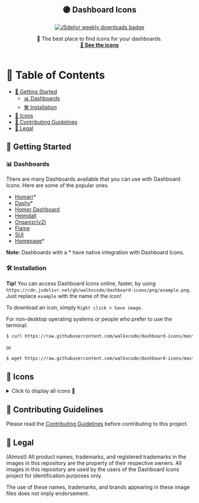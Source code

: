 <p align="center">
  <h2 align="center"> 🟣 Dashboard Icons </h3>
  <p align="center">
    <a href="https://www.jsdelivr.com/package/gh/walkxcode/dashboard-icons">
      <img src="https://img.shields.io/jsdelivr/gh/hy/walkxcode/dashboard-icons?color=%23A020F0" alt="JSdelivr weekly downloads badge">
    </a>
  </p>
  <p align="center">
    🚀 The best place to find icons for your dashboards.
    <br />
    <a href="#-icons"><strong>👀 See the icons</strong></a>
    <br />
    <br />
  </p>
</p>

# 📖 Table of Contents

- [🚀 Getting Started](#-getting-started)
  - [📊 Dashboards](#-dashboards)
  - [🛠️ Installation](#️-installation)
- [🎨 Icons](#-icons)
- [🎉 Contributing Guidelines](#-contributing-guidelines)
- [📜 Legal](#-legal)

## 🚀 Getting Started

### 📊 Dashboards

There are many Dashboards available that you can use with Dashboard Icons. Here are some of the popular ones.

- [Homarr](https://github.com/ajnart/homarr)\*
- [Dashy](https://github.com/Lissy93/dashy)\*
- [Homer Dashboard](https://github.com/bastienwirtz/homer)
- [Heimdall](https://github.com/linuxserver/Heimdall)
- [Organizr(v2)](https://github.com/causefx/Organizr)
- [Flame](https://github.com/pawelmalak/flame)
- [SUI](https://github.com/jeroenpardon/sui)
- [Homepage](https://github.com/benphelps/homepage)\*

**Note:** Dashboards with a \* have native integration with Dashboard Icons.

### 🛠️ Installation

**Tip!** You can access Dashboard Icons online, faster, by using `https://cdn.jsdelivr.net/gh/walkxcode/dashboard-icons/png/example.png`. Just replace `example` with the name of the icon!

To download an icon, simply `Right click > Save image`.

For non-desktop operating systems or people who prefer to use the terminal:

```sh
$ curl https://raw.githubusercontent.com/walkxcode/dashboard-icons/master/png/example.png > example.png
```

or

```sh
$ wget https://raw.githubusercontent.com/walkxcode/dashboard-icons/master/png/example.png -O example.png
```

## 🎨 Icons
<details>
  <summary>Click to display all icons 👀</summary>
<!-- ICONS -->
<img src="png/3cx.png" alt="3cx" height="50"> <img src="png/act.png" alt="act" height="50"> <img src="png/actual.png" alt="actual" height="50"> <img src="png/adblock.png" alt="adblock" height="50"> <img src="png/adguard-home.png" alt="adguard-home" height="50"> <img src="png/adminer.png" alt="adminer" height="50"> <img src="png/adsbexchange.png" alt="adsbexchange" height="50"> <img src="png/airsonic.png" alt="airsonic" height="50"> <img src="png/airtel.png" alt="airtel" height="50"> <img src="png/alarmpi.png" alt="alarmpi" height="50"> <img src="png/albertheijn.png" alt="albertheijn" height="50"> <img src="png/alertmanager.png" alt="alertmanager" height="50"> <img src="png/algovpn.png" alt="algovpn" height="50"> <img src="png/alltube.png" alt="alltube" height="50"> <img src="png/alma.png" alt="alma" height="50"> <img src="png/alpine.png" alt="alpine" height="50"> <img src="png/amazon-light.png" alt="amazon-light" height="50"> <img src="png/amazon.png" alt="amazon" height="50"> <img src="png/amcrest-cloud.png" alt="amcrest-cloud" height="50"> <img src="png/amcrest.png" alt="amcrest" height="50"> <img src="png/amd-light.png" alt="amd-light" height="50"> <img src="png/amd.png" alt="amd" height="50"> <img src="png/amp.png" alt="amp" height="50"> <img src="png/ampache.png" alt="ampache" height="50"> <img src="png/amvd.png" alt="amvd" height="50"> <img src="png/android-auto.png" alt="android-auto" height="50"> <img src="png/android-light.png" alt="android-light" height="50"> <img src="png/android-robot.png" alt="android-robot" height="50"> <img src="png/android.png" alt="android" height="50"> <img src="png/anonaddy.png" alt="anonaddy" height="50"> <img src="png/ansible.png" alt="ansible" height="50"> <img src="png/apache-cassandra.png" alt="apache-cassandra" height="50"> <img src="png/apache-druid.png" alt="apache-druid" height="50"> <img src="png/apache-openoffice.png" alt="apache-openoffice" height="50"> <img src="png/apache-solr.png" alt="apache-solr" height="50"> <img src="png/apache-subversion.png" alt="apache-subversion" height="50"> <img src="png/apache-tomcat.png" alt="apache-tomcat" height="50"> <img src="png/apache.png" alt="apache" height="50"> <img src="png/apc.png" alt="apc" height="50"> <img src="png/appdaemon.png" alt="appdaemon" height="50"> <img src="png/apple-alt.png" alt="apple-alt" height="50"> <img src="png/apple.png" alt="apple" height="50"> <img src="png/apprise.png" alt="apprise" height="50"> <img src="png/arch.png" alt="arch" height="50"> <img src="png/archisteamfarm.png" alt="archisteamfarm" height="50"> <img src="png/archivebox.png" alt="archivebox" height="50"> <img src="png/archiveteamwarrior.png" alt="archiveteamwarrior" height="50"> <img src="png/arduino.png" alt="arduino" height="50"> <img src="png/arggocd.png" alt="arggocd" height="50"> <img src="png/ariang.png" alt="ariang" height="50"> <img src="png/arm.png" alt="arm" height="50"> <img src="png/arris-light.png" alt="arris-light" height="50"> <img src="png/arris.png" alt="arris" height="50"> <img src="png/artifactory.png" alt="artifactory" height="50"> <img src="png/asana.png" alt="asana" height="50"> <img src="png/asrockrackipmi.png" alt="asrockrackipmi" height="50"> <img src="png/assetgrid.png" alt="assetgrid" height="50"> <img src="png/asterisk.png" alt="asterisk" height="50"> <img src="png/asus-light.png" alt="asus-light" height="50"> <img src="png/asus-rog.png" alt="asus-rog" height="50"> <img src="png/asus-router.png" alt="asus-router" height="50"> <img src="png/asus.png" alt="asus" height="50"> <img src="png/at-t.png" alt="at-t" height="50"> <img src="png/atlassian-bamboo.png" alt="atlassian-bamboo" height="50"> <img src="png/atlassian-confluence.png" alt="atlassian-confluence" height="50"> <img src="png/atlassian-jira.png" alt="atlassian-jira" height="50"> <img src="png/atlassian-opsgenie.png" alt="atlassian-opsgenie" height="50"> <img src="png/atlassian-trello.png" alt="atlassian-trello" height="50"> <img src="png/atlassian.png" alt="atlassian" height="50"> <img src="png/audacity.png" alt="audacity" height="50"> <img src="png/audiobookshelf.png" alt="audiobookshelf" height="50"> <img src="png/auracast.png" alt="auracast" height="50"> <img src="png/authelia.png" alt="authelia" height="50"> <img src="png/authentik-light.png" alt="authentik-light" height="50"> <img src="png/authentik.png" alt="authentik" height="50"> <img src="png/autobrr.png" alt="autobrr" height="50"> <img src="png/avmfritzbox.png" alt="avmfritzbox" height="50"> <img src="png/aws-ecs.png" alt="aws-ecs" height="50"> <img src="png/aws.png" alt="aws" height="50"> <img src="png/awx.png" alt="awx" height="50"> <img src="png/axis.png" alt="axis" height="50"> <img src="png/azuracast.png" alt="azuracast" height="50"> <img src="png/azure-container-instances.png" alt="azure-container-instances" height="50"> <img src="png/azure-container-service.png" alt="azure-container-service" height="50"> <img src="png/azure-dns.png" alt="azure-dns" height="50"> <img src="png/azure.png" alt="azure" height="50"> <img src="png/babybuddy.png" alt="babybuddy" height="50"> <img src="png/backblaze.png" alt="backblaze" height="50"> <img src="png/bacula.png" alt="bacula" height="50"> <img src="png/badge.png" alt="badge" height="50"> <img src="png/baikal.png" alt="baikal" height="50"> <img src="png/barcodebuddy.png" alt="barcodebuddy" height="50"> <img src="png/baserow.png" alt="baserow" height="50"> <img src="png/basilisk.png" alt="basilisk" height="50"> <img src="png/bastillion.png" alt="bastillion" height="50"> <img src="png/bazarr-light.png" alt="bazarr-light" height="50"> <img src="png/bazarr.png" alt="bazarr" height="50"> <img src="png/beets.png" alt="beets" height="50"> <img src="png/benotes.png" alt="benotes" height="50"> <img src="png/betanin.png" alt="betanin" height="50"> <img src="png/bible-gateway.png" alt="bible-gateway" height="50"> <img src="png/bibliogram.png" alt="bibliogram" height="50"> <img src="png/biedronka.png" alt="biedronka" height="50"> <img src="png/bing.png" alt="bing" height="50"> <img src="png/birdnet.png" alt="birdnet" height="50"> <img src="png/bitcoin.png" alt="bitcoin" height="50"> <img src="png/bithumen.png" alt="bithumen" height="50"> <img src="png/bitwarden.png" alt="bitwarden" height="50"> <img src="png/blocky.png" alt="blocky" height="50"> <img src="png/blogger.png" alt="blogger" height="50"> <img src="png/blue-iris.png" alt="blue-iris" height="50"> <img src="png/bluetooth.png" alt="bluetooth" height="50"> <img src="png/bluewallet.png" alt="bluewallet" height="50"> <img src="png/bobcat-miner.png" alt="bobcat-miner" height="50"> <img src="png/booksonic.png" alt="booksonic" height="50"> <img src="png/bookstack.png" alt="bookstack" height="50"> <img src="png/bootstrap.png" alt="bootstrap" height="50"> <img src="png/boundary.png" alt="boundary" height="50"> <img src="png/box.png" alt="box" height="50"> <img src="png/brave-dev.png" alt="brave-dev" height="50"> <img src="png/brave.png" alt="brave" height="50"> <img src="png/brewpi.png" alt="brewpi" height="50"> <img src="png/brillcam.png" alt="brillcam" height="50"> <img src="png/brocade.png" alt="brocade" height="50"> <img src="png/brother.png" alt="brother" height="50"> <img src="png/browserless-light.png" alt="browserless-light" height="50"> <img src="png/browserless.png" alt="browserless" height="50"> <img src="png/browsh.png" alt="browsh" height="50"> <img src="png/btcpay-server.png" alt="btcpay-server" height="50"> <img src="png/buddy.png" alt="buddy" height="50"> <img src="png/budget-zero.png" alt="budget-zero" height="50"> <img src="png/budibase-light.png" alt="budibase-light" height="50"> <img src="png/budibase.png" alt="budibase" height="50"> <img src="png/buffalo.png" alt="buffalo" height="50"> <img src="png/buxfer.png" alt="buxfer" height="50"> <img src="png/c.png" alt="c" height="50"> <img src="png/cabot.png" alt="cabot" height="50"> <img src="png/cacti.png" alt="cacti" height="50"> <img src="png/caddy.png" alt="caddy" height="50"> <img src="png/cadvisor.png" alt="cadvisor" height="50"> <img src="png/calckey.png" alt="calckey" height="50"> <img src="png/calibre-web.png" alt="calibre-web" height="50"> <img src="png/calibre.png" alt="calibre" height="50"> <img src="png/canonical.png" alt="canonical" height="50"> <img src="png/cardigann-light.png" alt="cardigann-light" height="50"> <img src="png/cardigann.png" alt="cardigann" height="50"> <img src="png/carrefour.png" alt="carrefour" height="50"> <img src="png/castopod.png" alt="castopod" height="50"> <img src="png/cc-light.png" alt="cc-light" height="50"> <img src="png/cc.png" alt="cc" height="50"> <img src="png/centos.png" alt="centos" height="50"> <img src="png/ceph.png" alt="ceph" height="50"> <img src="png/cert-manager.png" alt="cert-manager" height="50"> <img src="png/changedetection-io.png" alt="changedetection-io" height="50"> <img src="png/chatgpt.png" alt="chatgpt" height="50"> <img src="png/checkmk.png" alt="checkmk" height="50"> <img src="png/cherry.png" alt="cherry" height="50"> <img src="png/chevereto.png" alt="chevereto" height="50"> <img src="png/chiefonboarding.png" alt="chiefonboarding" height="50"> <img src="png/chowdown.png" alt="chowdown" height="50"> <img src="png/chrome-beta.png" alt="chrome-beta" height="50"> <img src="png/chrome-canary.png" alt="chrome-canary" height="50"> <img src="png/chrome-dev.png" alt="chrome-dev" height="50"> <img src="png/chrome-devtools.png" alt="chrome-devtools" height="50"> <img src="png/chrome-remote-desktop.png" alt="chrome-remote-desktop" height="50"> <img src="png/chrome.png" alt="chrome" height="50"> <img src="png/chromecast-light.png" alt="chromecast-light" height="50"> <img src="png/chromecast.png" alt="chromecast" height="50"> <img src="png/chromium.png" alt="chromium" height="50"> <img src="png/chronograf.png" alt="chronograf" height="50"> <img src="png/cinny-light.png" alt="cinny-light" height="50"> <img src="png/cinny.png" alt="cinny" height="50"> <img src="png/cisco.png" alt="cisco" height="50"> <img src="png/clash.png" alt="clash" height="50"> <img src="png/clashX.png" alt="clashX" height="50"> <img src="png/closed-captioning-light.png" alt="closed-captioning-light" height="50"> <img src="png/closed-captioning.png" alt="closed-captioning" height="50"> <img src="png/cloud66.png" alt="cloud66" height="50"> <img src="png/cloud9.png" alt="cloud9" height="50"> <img src="png/cloudbeaver.png" alt="cloudbeaver" height="50"> <img src="png/cloudcmd.png" alt="cloudcmd" height="50"> <img src="png/cloudflare-pages.png" alt="cloudflare-pages" height="50"> <img src="png/cloudflare-zero-trust.png" alt="cloudflare-zero-trust" height="50"> <img src="png/cloudflare.png" alt="cloudflare" height="50"> <img src="png/cockpit-cms-light.png" alt="cockpit-cms-light" height="50"> <img src="png/cockpit-cms.png" alt="cockpit-cms" height="50"> <img src="png/cockpit.png" alt="cockpit" height="50"> <img src="png/code-server.png" alt="code-server" height="50"> <img src="png/code.png" alt="code" height="50"> <img src="png/codeberg.png" alt="codeberg" height="50"> <img src="png/coder-light.png" alt="coder-light" height="50"> <img src="png/coder.png" alt="coder" height="50"> <img src="png/codestats-light.png" alt="codestats-light" height="50"> <img src="png/codestats.png" alt="codestats" height="50"> <img src="png/codimd-light.png" alt="codimd-light" height="50"> <img src="png/codimd.png" alt="codimd" height="50"> <img src="png/commafeed.png" alt="commafeed" height="50"> <img src="png/concourse.png" alt="concourse" height="50"> <img src="png/contabo.png" alt="contabo" height="50"> <img src="png/coredns.png" alt="coredns" height="50"> <img src="png/coreos.png" alt="coreos" height="50"> <img src="png/costco.png" alt="costco" height="50"> <img src="png/couchpotato.png" alt="couchpotato" height="50"> <img src="png/cozy-cloud.png" alt="cozy-cloud" height="50"> <img src="png/cozy.png" alt="cozy" height="50"> <img src="png/cpanel.png" alt="cpanel" height="50"> <img src="png/cpp.png" alt="cpp" height="50"> <img src="png/crater-invoice.png" alt="crater-invoice" height="50"> <img src="png/crazydomains.png" alt="crazydomains" height="50"> <img src="png/cross-seed-square.png" alt="cross-seed-square" height="50"> <img src="png/cross-seed.png" alt="cross-seed" height="50"> <img src="png/crowdsec.png" alt="crowdsec" height="50"> <img src="png/cryptomator.png" alt="cryptomator" height="50"> <img src="png/cryptpad.png" alt="cryptpad" height="50"> <img src="png/csharp.png" alt="csharp" height="50"> <img src="png/css.png" alt="css" height="50"> <img src="png/cups-light.png" alt="cups-light" height="50"> <img src="png/cups.png" alt="cups" height="50"> <img src="png/cura.png" alt="cura" height="50"> <img src="png/cyberchef.png" alt="cyberchef" height="50"> <img src="png/d-link-wifi.png" alt="d-link-wifi" height="50"> <img src="png/d-link.png" alt="d-link" height="50"> <img src="png/dahua.png" alt="dahua" height="50"> <img src="png/dart.png" alt="dart" height="50"> <img src="png/dashboard-icons.png" alt="dashboard-icons" height="50"> <img src="png/dashdot.png" alt="dashdot" height="50"> <img src="png/dashy.png" alt="dashy" height="50"> <img src="png/datadog.png" alt="datadog" height="50"> <img src="png/dc-os.png" alt="dc-os" height="50"> <img src="png/dd-wrt-light.png" alt="dd-wrt-light" height="50"> <img src="png/dd-wrt.png" alt="dd-wrt" height="50"> <img src="png/ddns-updater.png" alt="ddns-updater" height="50"> <img src="png/debian.png" alt="debian" height="50"> <img src="png/deemix.png" alt="deemix" height="50"> <img src="png/dell.png" alt="dell" height="50"> <img src="png/deluge.png" alt="deluge" height="50"> <img src="png/deno-light.png" alt="deno-light" height="50"> <img src="png/deno.png" alt="deno" height="50"> <img src="png/devtooly-light.png" alt="devtooly-light" height="50"> <img src="png/devtooly.png" alt="devtooly" height="50"> <img src="png/diagrams-net.png" alt="diagrams-net" height="50"> <img src="png/dietpi.png" alt="dietpi" height="50"> <img src="png/digital-ocean.png" alt="digital-ocean" height="50"> <img src="png/dillinger.png" alt="dillinger" height="50"> <img src="png/directus.png" alt="directus" height="50"> <img src="png/discord.png" alt="discord" height="50"> <img src="png/discourse.png" alt="discourse" height="50"> <img src="png/diskover.png" alt="diskover" height="50"> <img src="png/dlna.png" alt="dlna" height="50"> <img src="png/docker-amd.png" alt="docker-amd" height="50"> <img src="png/docker-compose.png" alt="docker-compose" height="50"> <img src="png/docker-gc.png" alt="docker-gc" height="50"> <img src="png/docker-mailserver.png" alt="docker-mailserver" height="50"> <img src="png/docker-moby.png" alt="docker-moby" height="50"> <img src="png/docker.png" alt="docker" height="50"> <img src="png/dockstarter.png" alt="dockstarter" height="50"> <img src="png/docspell.png" alt="docspell" height="50"> <img src="png/dogpile.png" alt="dogpile" height="50"> <img src="png/dokuwiki.png" alt="dokuwiki" height="50"> <img src="png/dolibarr.png" alt="dolibarr" height="50"> <img src="png/dolphin.png" alt="dolphin" height="50"> <img src="png/domainmod.png" alt="domainmod" height="50"> <img src="png/domoticz.png" alt="domoticz" height="50"> <img src="png/dopplertask.png" alt="dopplertask" height="50"> <img src="png/double-take.png" alt="double-take" height="50"> <img src="png/dovecot.png" alt="dovecot" height="50"> <img src="png/dozzle.png" alt="dozzle" height="50"> <img src="png/draw-io.png" alt="draw-io" height="50"> <img src="png/draw.png" alt="draw" height="50"> <img src="png/draytek.png" alt="draytek" height="50"> <img src="png/drone.png" alt="drone" height="50"> <img src="png/droppy.png" alt="droppy" height="50"> <img src="png/duckdns.png" alt="duckdns" height="50"> <img src="png/duckduckgo.png" alt="duckduckgo" height="50"> <img src="png/duo.png" alt="duo" height="50"> <img src="png/duplicacy.png" alt="duplicacy" height="50"> <img src="png/duplicati.png" alt="duplicati" height="50"> <img src="png/ebay.png" alt="ebay" height="50"> <img src="png/edge-dev.png" alt="edge-dev" height="50"> <img src="png/edge.png" alt="edge" height="50"> <img src="png/edgeos-light.png" alt="edgeos-light" height="50"> <img src="png/edgeos.png" alt="edgeos" height="50"> <img src="png/elastic-beats.png" alt="elastic-beats" height="50"> <img src="png/elastic-kibana.png" alt="elastic-kibana" height="50"> <img src="png/elastic-logstash.png" alt="elastic-logstash" height="50"> <img src="png/elastic.png" alt="elastic" height="50"> <img src="png/elasticsearch.png" alt="elasticsearch" height="50"> <img src="png/electron.png" alt="electron" height="50"> <img src="png/element.png" alt="element" height="50"> <img src="png/emacs.png" alt="emacs" height="50"> <img src="png/emby.png" alt="emby" height="50"> <img src="png/embystat.png" alt="embystat" height="50"> <img src="png/emq-light.png" alt="emq-light" height="50"> <img src="png/emq.png" alt="emq" height="50"> <img src="png/emulatorjs.png" alt="emulatorjs" height="50"> <img src="png/epson-iprint.png" alt="epson-iprint" height="50"> <img src="png/ersatztv.png" alt="ersatztv" height="50"> <img src="png/erste-george.png" alt="erste-george" height="50"> <img src="png/erste.png" alt="erste" height="50"> <img src="png/esphome.png" alt="esphome" height="50"> <img src="png/espressif.png" alt="espressif" height="50"> <img src="png/etcd.png" alt="etcd" height="50"> <img src="png/etesync.png" alt="etesync" height="50"> <img src="png/ethereum.png" alt="ethereum" height="50"> <img src="png/etherpad.png" alt="etherpad" height="50"> <img src="png/evebox.png" alt="evebox" height="50"> <img src="png/eweka.png" alt="eweka" height="50"> <img src="png/facebook-messenger.png" alt="facebook-messenger" height="50"> <img src="png/facebook.png" alt="facebook" height="50"> <img src="png/falcon-christmas.png" alt="falcon-christmas" height="50"> <img src="png/falcon-player.png" alt="falcon-player" height="50"> <img src="png/fastmail.png" alt="fastmail" height="50"> <img src="png/fedora-alt.png" alt="fedora-alt" height="50"> <img src="png/fedora.png" alt="fedora" height="50"> <img src="png/feedly.png" alt="feedly" height="50"> <img src="png/ferdi.png" alt="ferdi" height="50"> <img src="png/ferdium.png" alt="ferdium" height="50"> <img src="png/fermentrack.png" alt="fermentrack" height="50"> <img src="png/ferretdb-white.png" alt="ferretdb-white" height="50"> <img src="png/ferretdb.png" alt="ferretdb" height="50"> <img src="png/filebot.png" alt="filebot" height="50"> <img src="png/filebrowser.png" alt="filebrowser" height="50"> <img src="png/fileflows.png" alt="fileflows" height="50"> <img src="png/filepizza.png" alt="filepizza" height="50"> <img src="png/filerun.png" alt="filerun" height="50"> <img src="png/files.png" alt="files" height="50"> <img src="png/filezilla.png" alt="filezilla" height="50"> <img src="png/fios-light.png" alt="fios-light" height="50"> <img src="png/fios.png" alt="fios" height="50"> <img src="png/firefly.png" alt="firefly" height="50"> <img src="png/firefox-beta.png" alt="firefox-beta" height="50"> <img src="png/firefox-developer-edition.png" alt="firefox-developer-edition" height="50"> <img src="png/firefox-lite.png" alt="firefox-lite" height="50"> <img src="png/firefox-nightly.png" alt="firefox-nightly" height="50"> <img src="png/firefox-reality.png" alt="firefox-reality" height="50"> <img src="png/firefox-send.png" alt="firefox-send" height="50"> <img src="png/firefox.png" alt="firefox" height="50"> <img src="png/fireshare.png" alt="fireshare" height="50"> <img src="png/firewalla.png" alt="firewalla" height="50"> <img src="png/flame.png" alt="flame" height="50"> <img src="png/flathub.png" alt="flathub" height="50"> <img src="png/flatpak.png" alt="flatpak" height="50"> <img src="png/flexget.png" alt="flexget" height="50"> <img src="png/flightaware.png" alt="flightaware" height="50"> <img src="png/flightradar24.png" alt="flightradar24" height="50"> <img src="png/flogo.png" alt="flogo" height="50"> <img src="png/flood.png" alt="flood" height="50"> <img src="png/fluffychat.png" alt="fluffychat" height="50"> <img src="png/fluidd.png" alt="fluidd" height="50"> <img src="png/flux-cd.png" alt="flux-cd" height="50"> <img src="png/focalboard.png" alt="focalboard" height="50"> <img src="png/foldingathome.png" alt="foldingathome" height="50"> <img src="png/fontawesome.png" alt="fontawesome" height="50"> <img src="png/forgejo.png" alt="forgejo" height="50"> <img src="png/foscam.png" alt="foscam" height="50"> <img src="png/fossil.png" alt="fossil" height="50"> <img src="png/foundry-vtt.png" alt="foundry-vtt" height="50"> <img src="png/franz.png" alt="franz" height="50"> <img src="png/freedombox.png" alt="freedombox" height="50"> <img src="png/freeipa.png" alt="freeipa" height="50"> <img src="png/freenas-light.png" alt="freenas-light" height="50"> <img src="png/freenas.png" alt="freenas" height="50"> <img src="png/freenom.png" alt="freenom" height="50"> <img src="png/freepbx.png" alt="freepbx" height="50"> <img src="png/freescout.png" alt="freescout" height="50"> <img src="png/freshping.png" alt="freshping" height="50"> <img src="png/freshrss.png" alt="freshrss" height="50"> <img src="png/frigate-light.png" alt="frigate-light" height="50"> <img src="png/frigate.png" alt="frigate" height="50"> <img src="png/fronius.png" alt="fronius" height="50"> <img src="png/funkwhale.png" alt="funkwhale" height="50"> <img src="png/fusionpbx.png" alt="fusionpbx" height="50"> <img src="png/gameyfin-light.png" alt="gameyfin-light" height="50"> <img src="png/gameyfin.png" alt="gameyfin" height="50"> <img src="png/gaps.png" alt="gaps" height="50"> <img src="png/gatsby.png" alt="gatsby" height="50"> <img src="png/gatus.png" alt="gatus" height="50"> <img src="png/gboard.png" alt="gboard" height="50"> <img src="png/geckoview.png" alt="geckoview" height="50"> <img src="png/gentoo.png" alt="gentoo" height="50"> <img src="png/gerbera.png" alt="gerbera" height="50"> <img src="png/ghost-light.png" alt="ghost-light" height="50"> <img src="png/ghost.png" alt="ghost" height="50"> <img src="png/ghostfolio.png" alt="ghostfolio" height="50"> <img src="png/gigaset.png" alt="gigaset" height="50"> <img src="png/git.png" alt="git" height="50"> <img src="png/gitea.png" alt="gitea" height="50"> <img src="png/github-light.png" alt="github-light" height="50"> <img src="png/github.png" alt="github" height="50"> <img src="png/gitlab.png" alt="gitlab" height="50"> <img src="png/gladys-assistant.png" alt="gladys-assistant" height="50"> <img src="png/glances.png" alt="glances" height="50"> <img src="png/glpi.png" alt="glpi" height="50"> <img src="png/gmail.png" alt="gmail" height="50"> <img src="png/go.png" alt="go" height="50"> <img src="png/goaccess.png" alt="goaccess" height="50"> <img src="png/gogs.png" alt="gogs" height="50"> <img src="png/gonic.png" alt="gonic" height="50"> <img src="png/google-admob.png" alt="google-admob" height="50"> <img src="png/google-alerts.png" alt="google-alerts" height="50"> <img src="png/google-analytics.png" alt="google-analytics" height="50"> <img src="png/google-assistant.png" alt="google-assistant" height="50"> <img src="png/google-calendar.png" alt="google-calendar" height="50"> <img src="png/google-chat.png" alt="google-chat" height="50"> <img src="png/google-classroom.png" alt="google-classroom" height="50"> <img src="png/google-cloud-platform.png" alt="google-cloud-platform" height="50"> <img src="png/google-cloud-print.png" alt="google-cloud-print" height="50"> <img src="png/google-compute-engine.png" alt="google-compute-engine" height="50"> <img src="png/google-contacts.png" alt="google-contacts" height="50"> <img src="png/google-docs.png" alt="google-docs" height="50"> <img src="png/google-domains.png" alt="google-domains" height="50"> <img src="png/google-drive.png" alt="google-drive" height="50"> <img src="png/google-earth.png" alt="google-earth" height="50"> <img src="png/google-fi.png" alt="google-fi" height="50"> <img src="png/google-fit.png" alt="google-fit" height="50"> <img src="png/google-fonts.png" alt="google-fonts" height="50"> <img src="png/google-forms.png" alt="google-forms" height="50"> <img src="png/google-home.png" alt="google-home" height="50"> <img src="png/google-keep.png" alt="google-keep" height="50"> <img src="png/google-lens.png" alt="google-lens" height="50"> <img src="png/google-maps.png" alt="google-maps" height="50"> <img src="png/google-meet.png" alt="google-meet" height="50"> <img src="png/google-messages.png" alt="google-messages" height="50"> <img src="png/google-news.png" alt="google-news" height="50"> <img src="png/google-one.png" alt="google-one" height="50"> <img src="png/google-pay.png" alt="google-pay" height="50"> <img src="png/google-photos.png" alt="google-photos" height="50"> <img src="png/google-play-books.png" alt="google-play-books" height="50"> <img src="png/google-play-games.png" alt="google-play-games" height="50"> <img src="png/google-play.png" alt="google-play" height="50"> <img src="png/google-podcasts.png" alt="google-podcasts" height="50"> <img src="png/google-scholar.png" alt="google-scholar" height="50"> <img src="png/google-search-console.png" alt="google-search-console" height="50"> <img src="png/google-sheets.png" alt="google-sheets" height="50"> <img src="png/google-shopping.png" alt="google-shopping" height="50"> <img src="png/google-sites.png" alt="google-sites" height="50"> <img src="png/google-slides.png" alt="google-slides" height="50"> <img src="png/google-street-view.png" alt="google-street-view" height="50"> <img src="png/google-translate.png" alt="google-translate" height="50"> <img src="png/google-tv.png" alt="google-tv" height="50"> <img src="png/google-voice.png" alt="google-voice" height="50"> <img src="png/google-wallet.png" alt="google-wallet" height="50"> <img src="png/google-wifi.png" alt="google-wifi" height="50"> <img src="png/google.png" alt="google" height="50"> <img src="png/gotify.png" alt="gotify" height="50"> <img src="png/grafana.png" alt="grafana" height="50"> <img src="png/grav-light.png" alt="grav-light" height="50"> <img src="png/grav.png" alt="grav" height="50"> <img src="png/graylog.png" alt="graylog" height="50"> <img src="png/grist.png" alt="grist" height="50"> <img src="png/grocy.png" alt="grocy" height="50"> <img src="png/guacamole-light.png" alt="guacamole-light" height="50"> <img src="png/guacamole.png" alt="guacamole" height="50"> <img src="png/hammond.png" alt="hammond" height="50"> <img src="png/handbrake.png" alt="handbrake" height="50"> <img src="png/haproxy.png" alt="haproxy" height="50"> <img src="png/harbor.png" alt="harbor" height="50"> <img src="png/hard-forum.png" alt="hard-forum" height="50"> <img src="png/harvester.png" alt="harvester" height="50"> <img src="png/hasura.png" alt="hasura" height="50"> <img src="png/hatsh-light.png" alt="hatsh-light" height="50"> <img src="png/hatsh.png" alt="hatsh" height="50"> <img src="png/hdhomerun.png" alt="hdhomerun" height="50"> <img src="png/headphones.png" alt="headphones" height="50"> <img src="png/healthchecks-v2.png" alt="healthchecks-v2" height="50"> <img src="png/healthchecks.png" alt="healthchecks" height="50"> <img src="png/heimdall-light.png" alt="heimdall-light" height="50"> <img src="png/heimdall.png" alt="heimdall" height="50"> <img src="png/helium-token.png" alt="helium-token" height="50"> <img src="png/hetzner.png" alt="hetzner" height="50"> <img src="png/hexo.png" alt="hexo" height="50"> <img src="png/hikvision.png" alt="hikvision" height="50"> <img src="png/homarr.png" alt="homarr" height="50"> <img src="png/home-assistant-alt.png" alt="home-assistant-alt" height="50"> <img src="png/home-assistant.png" alt="home-assistant" height="50"> <img src="png/homebox.png" alt="homebox" height="50"> <img src="png/homebridge.png" alt="homebridge" height="50"> <img src="png/homepage.png" alt="homepage" height="50"> <img src="png/homer.png" alt="homer" height="50"> <img src="png/homeseer.png" alt="homeseer" height="50"> <img src="png/honeygain.png" alt="honeygain" height="50"> <img src="png/hoobs.png" alt="hoobs" height="50"> <img src="png/hoppscotch.png" alt="hoppscotch" height="50"> <img src="png/hotio.png" alt="hotio" height="50"> <img src="png/hp.png" alt="hp" height="50"> <img src="png/html.png" alt="html" height="50"> <img src="png/huawei.png" alt="huawei" height="50"> <img src="png/hubitat.png" alt="hubitat" height="50"> <img src="png/huginn.png" alt="huginn" height="50"> <img src="png/hugo.png" alt="hugo" height="50"> <img src="png/humhub.png" alt="humhub" height="50"> <img src="png/hydra.png" alt="hydra" height="50"> <img src="png/hyperion.png" alt="hyperion" height="50"> <img src="png/icecast.png" alt="icecast" height="50"> <img src="png/icinga.png" alt="icinga" height="50"> <img src="png/idrac.png" alt="idrac" height="50"> <img src="png/ihatemoney.png" alt="ihatemoney" height="50"> <img src="png/ilo.png" alt="ilo" height="50"> <img src="png/immich.png" alt="immich" height="50"> <img src="png/influxdb.png" alt="influxdb" height="50"> <img src="png/infoblox.png" alt="infoblox" height="50"> <img src="png/insanelymac.png" alt="insanelymac" height="50"> <img src="png/instagram.png" alt="instagram" height="50"> <img src="png/inventree.png" alt="inventree" height="50"> <img src="png/invidious.png" alt="invidious" height="50"> <img src="png/invisioncommunity.png" alt="invisioncommunity" height="50"> <img src="png/invoiceninja-light.png" alt="invoiceninja-light" height="50"> <img src="png/invoiceninja.png" alt="invoiceninja" height="50"> <img src="png/iobroker.png" alt="iobroker" height="50"> <img src="png/ionos-light.png" alt="ionos-light" height="50"> <img src="png/ionos.png" alt="ionos" height="50"> <img src="png/ipboard.png" alt="ipboard" height="50"> <img src="png/ipcamtalk.png" alt="ipcamtalk" height="50"> <img src="png/ipfs.png" alt="ipfs" height="50"> <img src="png/irc.png" alt="irc" height="50"> <img src="png/iredmail.png" alt="iredmail" height="50"> <img src="png/ispconfig.png" alt="ispconfig" height="50"> <img src="png/ispy.png" alt="ispy" height="50"> <img src="png/it-tools-light.png" alt="it-tools-light" height="50"> <img src="png/it-tools.png" alt="it-tools" height="50"> <img src="png/jackett-light.png" alt="jackett-light" height="50"> <img src="png/jackett.png" alt="jackett" height="50"> <img src="png/jaeger.png" alt="jaeger" height="50"> <img src="png/jamstack.png" alt="jamstack" height="50"> <img src="png/java.png" alt="java" height="50"> <img src="png/javascript.png" alt="javascript" height="50"> <img src="png/jdownloader.png" alt="jdownloader" height="50"> <img src="png/jdownloader2.png" alt="jdownloader2" height="50"> <img src="png/jeedom.png" alt="jeedom" height="50"> <img src="png/jekyll.png" alt="jekyll" height="50"> <img src="png/jellyfin-vue.png" alt="jellyfin-vue" height="50"> <img src="png/jellyfin.png" alt="jellyfin" height="50"> <img src="png/jellyseerr.png" alt="jellyseerr" height="50"> <img src="png/jelu.png" alt="jelu" height="50"> <img src="png/jenkins.png" alt="jenkins" height="50"> <img src="png/jetbrains-fleet.png" alt="jetbrains-fleet" height="50"> <img src="png/jetbrains-youtrack.png" alt="jetbrains-youtrack" height="50"> <img src="png/jio.png" alt="jio" height="50"> <img src="png/jira.png" alt="jira" height="50"> <img src="png/jitsi-meet.png" alt="jitsi-meet" height="50"> <img src="png/jitsi.png" alt="jitsi" height="50"> <img src="png/joal.png" alt="joal" height="50"> <img src="png/joomla.png" alt="joomla" height="50"> <img src="png/joplin.png" alt="joplin" height="50"> <img src="png/julia.png" alt="julia" height="50"> <img src="png/jupyter.png" alt="jupyter" height="50"> <img src="png/kaizoku.png" alt="kaizoku" height="50"> <img src="png/kamatera.png" alt="kamatera" height="50"> <img src="png/kapacitor.png" alt="kapacitor" height="50"> <img src="png/kasm-workspaces.png" alt="kasm-workspaces" height="50"> <img src="png/kasm.png" alt="kasm" height="50"> <img src="png/kaufland.png" alt="kaufland" height="50"> <img src="png/kavita.png" alt="kavita" height="50"> <img src="png/keila.png" alt="keila" height="50"> <img src="png/kerberos.png" alt="kerberos" height="50"> <img src="png/keycloak.png" alt="keycloak" height="50"> <img src="png/kibana.png" alt="kibana" height="50"> <img src="png/kimai.png" alt="kimai" height="50"> <img src="png/kinto.png" alt="kinto" height="50"> <img src="png/kitana.png" alt="kitana" height="50"> <img src="png/kitchenowl.png" alt="kitchenowl" height="50"> <img src="png/kiwix-light.png" alt="kiwix-light" height="50"> <img src="png/kiwix.png" alt="kiwix" height="50"> <img src="png/ko-fi.png" alt="ko-fi" height="50"> <img src="png/kodi.png" alt="kodi" height="50"> <img src="png/koel.png" alt="koel" height="50"> <img src="png/koillection.png" alt="koillection" height="50"> <img src="png/komga.png" alt="komga" height="50"> <img src="png/kopia.png" alt="kopia" height="50"> <img src="png/kotlin.png" alt="kotlin" height="50"> <img src="png/krusader.png" alt="krusader" height="50"> <img src="png/kubernetes-dashboard.png" alt="kubernetes-dashboard" height="50"> <img src="png/kubernetes.png" alt="kubernetes" height="50"> <img src="png/kutt.png" alt="kutt" height="50"> <img src="png/lanraragi.png" alt="lanraragi" height="50"> <img src="png/lazylibrarian.png" alt="lazylibrarian" height="50"> <img src="png/leanote.png" alt="leanote" height="50"> <img src="png/leantime.png" alt="leantime" height="50"> <img src="png/lemonldap-ng.png" alt="lemonldap-ng" height="50"> <img src="png/lets-encrypt.png" alt="lets-encrypt" height="50"> <img src="png/libreddit.png" alt="libreddit" height="50"> <img src="png/librenms-light.png" alt="librenms-light" height="50"> <img src="png/librenms.png" alt="librenms" height="50"> <img src="png/libreoffice.png" alt="libreoffice" height="50"> <img src="png/librephotos-light.png" alt="librephotos-light" height="50"> <img src="png/librephotos.png" alt="librephotos" height="50"> <img src="png/librespeed.png" alt="librespeed" height="50"> <img src="png/librex.png" alt="librex" height="50"> <img src="png/lidarr.png" alt="lidarr" height="50"> <img src="png/lidl.png" alt="lidl" height="50"> <img src="png/lightning-terminal.png" alt="lightning-terminal" height="50"> <img src="png/lighttpd.png" alt="lighttpd" height="50"> <img src="png/linkace.png" alt="linkace" height="50"> <img src="png/linkding.png" alt="linkding" height="50"> <img src="png/linkedin.png" alt="linkedin" height="50"> <img src="png/linksys.png" alt="linksys" height="50"> <img src="png/linode.png" alt="linode" height="50"> <img src="png/linux-mint.png" alt="linux-mint" height="50"> <img src="png/linuxserver-io.png" alt="linuxserver-io" height="50"> <img src="png/listmonk.png" alt="listmonk" height="50"> <img src="png/littlelink-custom.png" alt="littlelink-custom" height="50"> <img src="png/lnbits.png" alt="lnbits" height="50"> <img src="png/logitech-gaming.png" alt="logitech-gaming" height="50"> <img src="png/logitech-legacy-light.png" alt="logitech-legacy-light" height="50"> <img src="png/logitech-legacy.png" alt="logitech-legacy" height="50"> <img src="png/logitech-light.png" alt="logitech-light" height="50"> <img src="png/logitech.png" alt="logitech" height="50"> <img src="png/logstash.png" alt="logstash" height="50"> <img src="png/loki.png" alt="loki" height="50"> <img src="png/longhorn.png" alt="longhorn" height="50"> <img src="png/lsio.png" alt="lsio" height="50"> <img src="png/lua.png" alt="lua" height="50"> <img src="png/lychee.png" alt="lychee" height="50"> <img src="png/mailcow.png" alt="mailcow" height="50"> <img src="png/mailcowsogo.png" alt="mailcowsogo" height="50"> <img src="png/mailhog.png" alt="mailhog" height="50"> <img src="png/mailinabox.png" alt="mailinabox" height="50"> <img src="png/mailu.png" alt="mailu" height="50"> <img src="png/mak.png" alt="mak" height="50"> <img src="png/makemkv.png" alt="makemkv" height="50"> <img src="png/manjaro-linux.png" alt="manjaro-linux" height="50"> <img src="png/mantisbt.png" alt="mantisbt" height="50"> <img src="png/maptiler.png" alt="maptiler" height="50"> <img src="png/marginalia.png" alt="marginalia" height="50"> <img src="png/mariadb.png" alt="mariadb" height="50"> <img src="png/mastodon.png" alt="mastodon" height="50"> <img src="png/matomo.png" alt="matomo" height="50"> <img src="png/matrix-light.png" alt="matrix-light" height="50"> <img src="png/matrix-synapse-light.png" alt="matrix-synapse-light" height="50"> <img src="png/matrix-synapse.png" alt="matrix-synapse" height="50"> <img src="png/matrix.png" alt="matrix" height="50"> <img src="png/mattermost.png" alt="mattermost" height="50"> <img src="png/mautic-light.png" alt="mautic-light" height="50"> <img src="png/mautic.png" alt="mautic" height="50"> <img src="png/mayan-edms.png" alt="mayan-edms" height="50"> <img src="png/mayan-light.png" alt="mayan-light" height="50"> <img src="png/mcmyadmin.png" alt="mcmyadmin" height="50"> <img src="png/mealie.png" alt="mealie" height="50"> <img src="png/mediathekview.png" alt="mediathekview" height="50"> <img src="png/mediawiki.png" alt="mediawiki" height="50"> <img src="png/medusa.png" alt="medusa" height="50"> <img src="png/mega-nz.png" alt="mega-nz" height="50"> <img src="png/memos.png" alt="memos" height="50"> <img src="png/mempool.png" alt="mempool" height="50"> <img src="png/meraki.png" alt="meraki" height="50"> <img src="png/mercusys.png" alt="mercusys" height="50"> <img src="png/meshcentral.png" alt="meshcentral" height="50"> <img src="png/meta.png" alt="meta" height="50"> <img src="png/metabase.png" alt="metabase" height="50"> <img src="png/metube.png" alt="metube" height="50"> <img src="png/microbin.png" alt="microbin" height="50"> <img src="png/microsoft-office.png" alt="microsoft-office" height="50"> <img src="png/microsoft-todo.png" alt="microsoft-todo" height="50"> <img src="png/microsoft.png" alt="microsoft" height="50"> <img src="png/mikrotik.png" alt="mikrotik" height="50"> <img src="png/minecraft.png" alt="minecraft" height="50"> <img src="png/mineos.png" alt="mineos" height="50"> <img src="png/miniflux-light.png" alt="miniflux-light" height="50"> <img src="png/miniflux.png" alt="miniflux" height="50"> <img src="png/minimserver.png" alt="minimserver" height="50"> <img src="png/minio-light.png" alt="minio-light" height="50"> <img src="png/minio.png" alt="minio" height="50"> <img src="png/mobaxterm.png" alt="mobaxterm" height="50"> <img src="png/mobotix.png" alt="mobotix" height="50"> <img src="png/modrinth.png" alt="modrinth" height="50"> <img src="png/mojeek.png" alt="mojeek" height="50"> <img src="png/molecule.png" alt="molecule" height="50"> <img src="png/monero.png" alt="monero" height="50"> <img src="png/mongodb.png" alt="mongodb" height="50"> <img src="png/monica.png" alt="monica" height="50"> <img src="png/monit.png" alt="monit" height="50"> <img src="png/moodle.png" alt="moodle" height="50"> <img src="png/motioneye.png" alt="motioneye" height="50"> <img src="png/mpm.png" alt="mpm" height="50"> <img src="png/mqtt.png" alt="mqtt" height="50"> <img src="png/mstream.png" alt="mstream" height="50"> <img src="png/mullvad.png" alt="mullvad" height="50"> <img src="png/mumble.png" alt="mumble" height="50"> <img src="png/musicbrainz.png" alt="musicbrainz" height="50"> <img src="png/mylar.png" alt="mylar" height="50"> <img src="png/mysql.png" alt="mysql" height="50"> <img src="png/n8n.png" alt="n8n" height="50"> <img src="png/nagios.png" alt="nagios" height="50"> <img src="png/navidrome.png" alt="navidrome" height="50"> <img src="png/ncore.png" alt="ncore" height="50"> <img src="png/neko-light.png" alt="neko-light" height="50"> <img src="png/neko.png" alt="neko" height="50"> <img src="png/neocities.png" alt="neocities" height="50"> <img src="png/netapp.png" alt="netapp" height="50"> <img src="png/netboot.png" alt="netboot" height="50"> <img src="png/netbox.png" alt="netbox" height="50"> <img src="png/netcam-studio.png" alt="netcam-studio" height="50"> <img src="png/netdata.png" alt="netdata" height="50"> <img src="png/netflix.png" alt="netflix" height="50"> <img src="png/netgear.png" alt="netgear" height="50"> <img src="png/netlify.png" alt="netlify" height="50"> <img src="png/netmaker.png" alt="netmaker" height="50"> <img src="png/netsurf.png" alt="netsurf" height="50"> <img src="png/network-weathermap.png" alt="network-weathermap" height="50"> <img src="png/newsblur.png" alt="newsblur" height="50"> <img src="png/nextcloud-calendar.png" alt="nextcloud-calendar" height="50"> <img src="png/nextcloud-cookbook.png" alt="nextcloud-cookbook" height="50"> <img src="png/nextcloud-deck.png" alt="nextcloud-deck" height="50"> <img src="png/nextcloud-news.png" alt="nextcloud-news" height="50"> <img src="png/nextcloud-notes.png" alt="nextcloud-notes" height="50"> <img src="png/nextcloud-photos.png" alt="nextcloud-photos" height="50"> <img src="png/nextcloud-talk.png" alt="nextcloud-talk" height="50"> <img src="png/nextcloud-timemanager.png" alt="nextcloud-timemanager" height="50"> <img src="png/nextcloud.png" alt="nextcloud" height="50"> <img src="png/nextdns.png" alt="nextdns" height="50"> <img src="png/nextjs.png" alt="nextjs" height="50"> <img src="png/nginx-proxy-manager.png" alt="nginx-proxy-manager" height="50"> <img src="png/nginx.png" alt="nginx" height="50"> <img src="png/nitter.png" alt="nitter" height="50"> <img src="png/nocodb.png" alt="nocodb" height="50"> <img src="png/node-red.png" alt="node-red" height="50"> <img src="png/nodejs-alt.png" alt="nodejs-alt" height="50"> <img src="png/nodejs.png" alt="nodejs" height="50"> <img src="png/nomad.png" alt="nomad" height="50"> <img src="png/nomie.png" alt="nomie" height="50"> <img src="png/notifiarr.png" alt="notifiarr" height="50"> <img src="png/nowshowing.png" alt="nowshowing" height="50"> <img src="png/ntfy-light.png" alt="ntfy-light" height="50"> <img src="png/ntfy.png" alt="ntfy" height="50"> <img src="png/ntop.png" alt="ntop" height="50"> <img src="png/nxfilter.png" alt="nxfilter" height="50"> <img src="png/nxlog.png" alt="nxlog" height="50"> <img src="png/nzbget.png" alt="nzbget" height="50"> <img src="png/nzbhydra.png" alt="nzbhydra" height="50"> <img src="png/nzbhydra2-light.png" alt="nzbhydra2-light" height="50"> <img src="png/nzbhydra2.png" alt="nzbhydra2" height="50"> <img src="png/obico.png" alt="obico" height="50"> <img src="png/obitalk.png" alt="obitalk" height="50"> <img src="png/observium.png" alt="observium" height="50"> <img src="png/obsidian.png" alt="obsidian" height="50"> <img src="png/octoeverywhere.png" alt="octoeverywhere" height="50"> <img src="png/octoprint.png" alt="octoprint" height="50"> <img src="png/oculus-light.png" alt="oculus-light" height="50"> <img src="png/oculus.png" alt="oculus" height="50"> <img src="png/office-365.png" alt="office-365" height="50"> <img src="png/olivetin.png" alt="olivetin" height="50"> <img src="png/omada.png" alt="omada" height="50"> <img src="png/ombi.png" alt="ombi" height="50"> <img src="png/omnidb.png" alt="omnidb" height="50"> <img src="png/onedev-light.png" alt="onedev-light" height="50"> <img src="png/onedev.png" alt="onedev" height="50"> <img src="png/onlyoffice.png" alt="onlyoffice" height="50"> <img src="png/openai-light.png" alt="openai-light" height="50"> <img src="png/openai.png" alt="openai" height="50"> <img src="png/openeats.png" alt="openeats" height="50"> <img src="png/openhab.png" alt="openhab" height="50"> <img src="png/openmaptiles.png" alt="openmaptiles" height="50"> <img src="png/openmediavault.png" alt="openmediavault" height="50"> <img src="png/openoffice.png" alt="openoffice" height="50"> <img src="png/openproject.png" alt="openproject" height="50"> <img src="png/opensearch.png" alt="opensearch" height="50"> <img src="png/opensprinkler.png" alt="opensprinkler" height="50"> <img src="png/openstreetmap.png" alt="openstreetmap" height="50"> <img src="png/opensuse.png" alt="opensuse" height="50"> <img src="png/openvas.png" alt="openvas" height="50"> <img src="png/openvpn.png" alt="openvpn" height="50"> <img src="png/openwrt.png" alt="openwrt" height="50"> <img src="png/opera-beta.png" alt="opera-beta" height="50"> <img src="png/opera-developer.png" alt="opera-developer" height="50"> <img src="png/opera-mini-beta.png" alt="opera-mini-beta" height="50"> <img src="png/opera-mini.png" alt="opera-mini" height="50"> <img src="png/opera-neon.png" alt="opera-neon" height="50"> <img src="png/opera-touch.png" alt="opera-touch" height="50"> <img src="png/opera.png" alt="opera" height="50"> <img src="png/opnsense.png" alt="opnsense" height="50"> <img src="png/oracle-cloud.png" alt="oracle-cloud" height="50"> <img src="png/oracle.png" alt="oracle" height="50"> <img src="png/orange.png" alt="orange" height="50"> <img src="png/organizr.png" alt="organizr" height="50"> <img src="png/oscarr-light.png" alt="oscarr-light" height="50"> <img src="png/oscarr.png" alt="oscarr" height="50"> <img src="png/osticket.png" alt="osticket" height="50"> <img src="png/outline.png" alt="outline" height="50"> <img src="png/overclockers.png" alt="overclockers" height="50"> <img src="png/overseerr.png" alt="overseerr" height="50"> <img src="png/ovh.png" alt="ovh" height="50"> <img src="png/ovirt.png" alt="ovirt" height="50"> <img src="png/owncloud.png" alt="owncloud" height="50"> <img src="png/ownphotos-light.png" alt="ownphotos-light" height="50"> <img src="png/ownphotos.png" alt="ownphotos" height="50"> <img src="png/pagerduty.png" alt="pagerduty" height="50"> <img src="png/palemoon.png" alt="palemoon" height="50"> <img src="png/paperless-ng.png" alt="paperless-ng" height="50"> <img src="png/paperless.png" alt="paperless" height="50"> <img src="png/papermerge.png" alt="papermerge" height="50"> <img src="png/partkeepr.png" alt="partkeepr" height="50"> <img src="png/passwordpusher-light.png" alt="passwordpusher-light" height="50"> <img src="png/passwordpusher.png" alt="passwordpusher" height="50"> <img src="png/pastatool-light.png" alt="pastatool-light" height="50"> <img src="png/pastatool.png" alt="pastatool" height="50"> <img src="png/pastebin.png" alt="pastebin" height="50"> <img src="png/pastey.png" alt="pastey" height="50"> <img src="png/paypal.png" alt="paypal" height="50"> <img src="png/peertube.png" alt="peertube" height="50"> <img src="png/petio.png" alt="petio" height="50"> <img src="png/pfsense.png" alt="pfsense" height="50"> <img src="png/pgadmin.png" alt="pgadmin" height="50"> <img src="png/phantombot.png" alt="phantombot" height="50"> <img src="png/phoneinfoga-light.png" alt="phoneinfoga-light" height="50"> <img src="png/phoneinfoga.png" alt="phoneinfoga" height="50"> <img src="png/photonix-light.png" alt="photonix-light" height="50"> <img src="png/photonix.png" alt="photonix" height="50"> <img src="png/photoprism.png" alt="photoprism" height="50"> <img src="png/photostructure.png" alt="photostructure" height="50"> <img src="png/photoview.png" alt="photoview" height="50"> <img src="png/php.png" alt="php" height="50"> <img src="png/phpipam.png" alt="phpipam" height="50"> <img src="png/phpldapadmin.png" alt="phpldapadmin" height="50"> <img src="png/phpmyadmin.png" alt="phpmyadmin" height="50"> <img src="png/pi-alert.png" alt="pi-alert" height="50"> <img src="png/pi-hole-unbound.png" alt="pi-hole-unbound" height="50"> <img src="png/pi-hole.png" alt="pi-hole" height="50"> <img src="png/pia.png" alt="pia" height="50"> <img src="png/piaware.png" alt="piaware" height="50"> <img src="png/pigallery2-light.png" alt="pigallery2-light" height="50"> <img src="png/pigallery2.png" alt="pigallery2" height="50"> <img src="png/pikvm-light.png" alt="pikvm-light" height="50"> <img src="png/pikvm.png" alt="pikvm" height="50"> <img src="png/pingdom.png" alt="pingdom" height="50"> <img src="png/pingvin.png" alt="pingvin" height="50"> <img src="png/pinterest.png" alt="pinterest" height="50"> <img src="png/pioneer-light.png" alt="pioneer-light" height="50"> <img src="png/pioneer.png" alt="pioneer" height="50"> <img src="png/pirate-proxy.png" alt="pirate-proxy" height="50"> <img src="png/pivpn.png" alt="pivpn" height="50"> <img src="png/piwigo.png" alt="piwigo" height="50"> <img src="png/pixelfed.png" alt="pixelfed" height="50"> <img src="png/planka.png" alt="planka" height="50"> <img src="png/plausible.png" alt="plausible" height="50"> <img src="png/pleroma.png" alt="pleroma" height="50"> <img src="png/plesk-light.png" alt="plesk-light" height="50"> <img src="png/plesk.png" alt="plesk" height="50"> <img src="png/plex-alt-light.png" alt="plex-alt-light" height="50"> <img src="png/plex-alt.png" alt="plex-alt" height="50"> <img src="png/plex.png" alt="plex" height="50"> <img src="png/plexdrive.png" alt="plexdrive" height="50"> <img src="png/plexrequests.png" alt="plexrequests" height="50"> <img src="png/plume.png" alt="plume" height="50"> <img src="png/podify.png" alt="podify" height="50"> <img src="png/podnapisi.png" alt="podnapisi" height="50"> <img src="png/poly.png" alt="poly" height="50"> <img src="png/polywork.png" alt="polywork" height="50"> <img src="png/portainer-alt.png" alt="portainer-alt" height="50"> <img src="png/portainer.png" alt="portainer" height="50"> <img src="png/portus.png" alt="portus" height="50"> <img src="png/poste.png" alt="poste" height="50"> <img src="png/postgres.png" alt="postgres" height="50"> <img src="png/powerdns.png" alt="powerdns" height="50"> <img src="png/powerpanel.png" alt="powerpanel" height="50"> <img src="png/premium-mobile.png" alt="premium-mobile" height="50"> <img src="png/printer.png" alt="printer" height="50"> <img src="png/pritunl.png" alt="pritunl" height="50"> <img src="png/privacyidea.png" alt="privacyidea" height="50"> <img src="png/private-internet-access.png" alt="private-internet-access" height="50"> <img src="png/privatebin.png" alt="privatebin" height="50"> <img src="png/projectsend.png" alt="projectsend" height="50"> <img src="png/prometheus.png" alt="prometheus" height="50"> <img src="png/proton-calendar.png" alt="proton-calendar" height="50"> <img src="png/proton-drive.png" alt="proton-drive" height="50"> <img src="png/proton-mail.png" alt="proton-mail" height="50"> <img src="png/proton-vpn.png" alt="proton-vpn" height="50"> <img src="png/prowlarr.png" alt="prowlarr" height="50"> <img src="png/proxmox-light.png" alt="proxmox-light" height="50"> <img src="png/proxmox.png" alt="proxmox" height="50"> <img src="png/prtg.png" alt="prtg" height="50"> <img src="png/psitransfer.png" alt="psitransfer" height="50"> <img src="png/pterodactyl.png" alt="pterodactyl" height="50"> <img src="png/pufferpanel.png" alt="pufferpanel" height="50"> <img src="png/pushfish.png" alt="pushfish" height="50"> <img src="png/pushover.png" alt="pushover" height="50"> <img src="png/putty.png" alt="putty" height="50"> <img src="png/pwndrop-light.png" alt="pwndrop-light" height="50"> <img src="png/pwndrop.png" alt="pwndrop" height="50"> <img src="png/pwpush-light.png" alt="pwpush-light" height="50"> <img src="png/pwpush.png" alt="pwpush" height="50"> <img src="png/pydio.png" alt="pydio" height="50"> <img src="png/pyload.png" alt="pyload" height="50"> <img src="png/python.png" alt="python" height="50"> <img src="png/qbittorrent.png" alt="qbittorrent" height="50"> <img src="png/qdirstat.png" alt="qdirstat" height="50"> <img src="png/qinglong.png" alt="qinglong" height="50"> <img src="png/qnap.png" alt="qnap" height="50"> <img src="png/quant-ux.png" alt="quant-ux" height="50"> <img src="png/qutebrowser.png" alt="qutebrowser" height="50"> <img src="png/r.png" alt="r" height="50"> <img src="png/rainloop-light.png" alt="rainloop-light" height="50"> <img src="png/rainloop.png" alt="rainloop" height="50"> <img src="png/rancher.png" alt="rancher" height="50"> <img src="png/raneto.png" alt="raneto" height="50"> <img src="png/raritan-light.png" alt="raritan-light" height="50"> <img src="png/raritan.png" alt="raritan" height="50"> <img src="png/raspberrymatic.png" alt="raspberrymatic" height="50"> <img src="png/raspberrypi.png" alt="raspberrypi" height="50"> <img src="png/rathole.png" alt="rathole" height="50"> <img src="png/rclone.png" alt="rclone" height="50"> <img src="png/rdt-client.png" alt="rdt-client" height="50"> <img src="png/readarr.png" alt="readarr" height="50"> <img src="png/readthedocs-light.png" alt="readthedocs-light" height="50"> <img src="png/readthedocs.png" alt="readthedocs" height="50"> <img src="png/real-debrid.png" alt="real-debrid" height="50"> <img src="png/realhosting.png" alt="realhosting" height="50"> <img src="png/recalbox.png" alt="recalbox" height="50"> <img src="png/recipesage.png" alt="recipesage" height="50"> <img src="png/reddit.png" alt="reddit" height="50"> <img src="png/redis.png" alt="redis" height="50"> <img src="png/remotely.png" alt="remotely" height="50"> <img src="png/requestrr.png" alt="requestrr" height="50"> <img src="png/resiliosync.png" alt="resiliosync" height="50"> <img src="png/rhasspy-light.png" alt="rhasspy-light" height="50"> <img src="png/rhasspy.png" alt="rhasspy" height="50"> <img src="png/rhodecode.png" alt="rhodecode" height="50"> <img src="png/riot.png" alt="riot" height="50"> <img src="png/rocketchat.png" alt="rocketchat" height="50"> <img src="png/rocky-linux.png" alt="rocky-linux" height="50"> <img src="png/rompya.png" alt="rompya" height="50"> <img src="png/rook.png" alt="rook" height="50"> <img src="png/roundcube.png" alt="roundcube" height="50"> <img src="png/router.png" alt="router" height="50"> <img src="png/rpi-monitor.png" alt="rpi-monitor" height="50"> <img src="png/rport.png" alt="rport" height="50"> <img src="png/rspamd.png" alt="rspamd" height="50"> <img src="png/rss-bridge.png" alt="rss-bridge" height="50"> <img src="png/rsshub.png" alt="rsshub" height="50"> <img src="png/rstudio.png" alt="rstudio" height="50"> <img src="png/rstudioserver.png" alt="rstudioserver" height="50"> <img src="png/ruby.png" alt="ruby" height="50"> <img src="png/rundeck.png" alt="rundeck" height="50"> <img src="png/runeaudio.png" alt="runeaudio" height="50"> <img src="png/runonflux.png" alt="runonflux" height="50"> <img src="png/rust.png" alt="rust" height="50"> <img src="png/rustdesk.png" alt="rustdesk" height="50"> <img src="png/rutorrent.png" alt="rutorrent" height="50"> <img src="png/sabnzbd-alt.png" alt="sabnzbd-alt" height="50"> <img src="png/sabnzbd.png" alt="sabnzbd" height="50"> <img src="png/safari-ios.png" alt="safari-ios" height="50"> <img src="png/safari.png" alt="safari" height="50"> <img src="png/sagemcom.png" alt="sagemcom" height="50"> <img src="png/samsung-internet.png" alt="samsung-internet" height="50"> <img src="png/sandstorm.png" alt="sandstorm" height="50"> <img src="png/scrutiny-light.png" alt="scrutiny-light" height="50"> <img src="png/scrutiny.png" alt="scrutiny" height="50"> <img src="png/scypted.png" alt="scypted" height="50"> <img src="png/seafile.png" alt="seafile" height="50"> <img src="png/searx-light.png" alt="searx-light" height="50"> <img src="png/searx.png" alt="searx" height="50"> <img src="png/searxng.png" alt="searxng" height="50"> <img src="png/selfhosted-light.png" alt="selfhosted-light" height="50"> <img src="png/selfhosted.png" alt="selfhosted" height="50"> <img src="png/sendinblue.png" alt="sendinblue" height="50"> <img src="png/sensu.png" alt="sensu" height="50"> <img src="png/sentry.png" alt="sentry" height="50"> <img src="png/seq.png" alt="seq" height="50"> <img src="png/servarr-light.png" alt="servarr-light" height="50"> <img src="png/servarr.png" alt="servarr" height="50"> <img src="png/serviio.png" alt="serviio" height="50"> <img src="png/sftpgo.png" alt="sftpgo" height="50"> <img src="png/shaarli.png" alt="shaarli" height="50"> <img src="png/shell-light.png" alt="shell-light" height="50"> <img src="png/shell-tips-light.png" alt="shell-tips-light" height="50"> <img src="png/shell-tips.png" alt="shell-tips" height="50"> <img src="png/shell.png" alt="shell" height="50"> <img src="png/shellhub.png" alt="shellhub" height="50"> <img src="png/shellngn.png" alt="shellngn" height="50"> <img src="png/shelly.png" alt="shelly" height="50"> <img src="png/shinobi.png" alt="shinobi" height="50"> <img src="png/shiori.png" alt="shiori" height="50"> <img src="png/shlink.png" alt="shlink" height="50"> <img src="png/shoko.png" alt="shoko" height="50"> <img src="png/sickbeard.png" alt="sickbeard" height="50"> <img src="png/sickchill.png" alt="sickchill" height="50"> <img src="png/sickgear.png" alt="sickgear" height="50"> <img src="png/silverbullet.png" alt="silverbullet" height="50"> <img src="png/simplelogin.png" alt="simplelogin" height="50"> <img src="png/sinusbot.png" alt="sinusbot" height="50"> <img src="png/siyuan.png" alt="siyuan" height="50"> <img src="png/skylink-fibernet.png" alt="skylink-fibernet" height="50"> <img src="png/skype.png" alt="skype" height="50"> <img src="png/slack.png" alt="slack" height="50"> <img src="png/smokeping.png" alt="smokeping" height="50"> <img src="png/snapchat.png" alt="snapchat" height="50"> <img src="png/snapdrop.png" alt="snapdrop" height="50"> <img src="png/snibox.png" alt="snibox" height="50"> <img src="png/snipe-it.png" alt="snipe-it" height="50"> <img src="png/snippetbox.png" alt="snippetbox" height="50"> <img src="png/sogo.png" alt="sogo" height="50"> <img src="png/solid-invoice.png" alt="solid-invoice" height="50"> <img src="png/sonarqube.png" alt="sonarqube" height="50"> <img src="png/sonarr.png" alt="sonarr" height="50"> <img src="png/soulseek.png" alt="soulseek" height="50"> <img src="png/sourcegraph.png" alt="sourcegraph" height="50"> <img src="png/spamassassin.png" alt="spamassassin" height="50"> <img src="png/sparkleshare.png" alt="sparkleshare" height="50"> <img src="png/specter-desktop.png" alt="specter-desktop" height="50"> <img src="png/speedtest-tracker.png" alt="speedtest-tracker" height="50"> <img src="png/sphinx-doc.png" alt="sphinx-doc" height="50"> <img src="png/sphinx-relay.png" alt="sphinx-relay" height="50"> <img src="png/sphinx.png" alt="sphinx" height="50"> <img src="png/splunk.png" alt="splunk" height="50"> <img src="png/spotify.png" alt="spotify" height="50"> <img src="png/spotnet.png" alt="spotnet" height="50"> <img src="png/sqlitebrowser.png" alt="sqlitebrowser" height="50"> <img src="png/squidex.png" alt="squidex" height="50"> <img src="png/sshwifty.png" alt="sshwifty" height="50"> <img src="png/startpage.png" alt="startpage" height="50"> <img src="png/stash.png" alt="stash" height="50"> <img src="png/statping-ng.png" alt="statping-ng" height="50"> <img src="png/statping.png" alt="statping" height="50"> <img src="png/stirling-pdf.png" alt="stirling-pdf" height="50"> <img src="png/storj.png" alt="storj" height="50"> <img src="png/strapi.png" alt="strapi" height="50"> <img src="png/streama.png" alt="streama" height="50"> <img src="png/supermicro.png" alt="supermicro" height="50"> <img src="png/swift.png" alt="swift" height="50"> <img src="png/swizzin.png" alt="swizzin" height="50"> <img src="png/symmetricom-light.png" alt="symmetricom-light" height="50"> <img src="png/symmetricom.png" alt="symmetricom" height="50"> <img src="png/sympa.png" alt="sympa" height="50"> <img src="png/syncany.png" alt="syncany" height="50"> <img src="png/synclounge-light.png" alt="synclounge-light" height="50"> <img src="png/synclounge.png" alt="synclounge" height="50"> <img src="png/syncthing.png" alt="syncthing" height="50"> <img src="png/synology-audio-station.png" alt="synology-audio-station" height="50"> <img src="png/synology-calendar.png" alt="synology-calendar" height="50"> <img src="png/synology-chat.png" alt="synology-chat" height="50"> <img src="png/synology-cloud-sync.png" alt="synology-cloud-sync" height="50"> <img src="png/synology-contacts.png" alt="synology-contacts" height="50"> <img src="png/synology-document-viewer.png" alt="synology-document-viewer" height="50"> <img src="png/synology-download-station.png" alt="synology-download-station" height="50"> <img src="png/synology-drive-server.png" alt="synology-drive-server" height="50"> <img src="png/synology-drive.png" alt="synology-drive" height="50"> <img src="png/synology-dsm.png" alt="synology-dsm" height="50"> <img src="png/synology-file-station.png" alt="synology-file-station" height="50"> <img src="png/synology-mail-plus.png" alt="synology-mail-plus" height="50"> <img src="png/synology-mail-station.png" alt="synology-mail-station" height="50"> <img src="png/synology-note-station.png" alt="synology-note-station" height="50"> <img src="png/synology-office.png" alt="synology-office" height="50"> <img src="png/synology-pdfviewer.png" alt="synology-pdfviewer" height="50"> <img src="png/synology-photo-station.png" alt="synology-photo-station" height="50"> <img src="png/synology-photos.png" alt="synology-photos" height="50"> <img src="png/synology-surveillance-station.png" alt="synology-surveillance-station" height="50"> <img src="png/synology-text-editor.png" alt="synology-text-editor" height="50"> <img src="png/synology-video-station.png" alt="synology-video-station" height="50"> <img src="png/synology-webstation.png" alt="synology-webstation" height="50"> <img src="png/synology.png" alt="synology" height="50"> <img src="png/taiga.png" alt="taiga" height="50"> <img src="png/tandoor.png" alt="tandoor" height="50"> <img src="png/tandoorrecipes.png" alt="tandoorrecipes" height="50"> <img src="png/tanoshi.png" alt="tanoshi" height="50"> <img src="png/tar1090.png" alt="tar1090" height="50"> <img src="png/taskcafe.png" alt="taskcafe" height="50"> <img src="png/tasmoadmin.png" alt="tasmoadmin" height="50"> <img src="png/tasmota-light.png" alt="tasmota-light" height="50"> <img src="png/tasmota.png" alt="tasmota" height="50"> <img src="png/tautulli.png" alt="tautulli" height="50"> <img src="png/tdarr.png" alt="tdarr" height="50"> <img src="png/teamcity.png" alt="teamcity" height="50"> <img src="png/technitium.png" alt="technitium" height="50"> <img src="png/teedy.png" alt="teedy" height="50"> <img src="png/telegraf.png" alt="telegraf" height="50"> <img src="png/telegram.png" alt="telegram" height="50"> <img src="png/teleport.png" alt="teleport" height="50"> <img src="png/tenda.png" alt="tenda" height="50"> <img src="png/terminal.png" alt="terminal" height="50"> <img src="png/terraform.png" alt="terraform" height="50"> <img src="png/teslamate.png" alt="teslamate" height="50"> <img src="png/thanos.png" alt="thanos" height="50"> <img src="png/the-pirate-bay.png" alt="the-pirate-bay" height="50"> <img src="png/the-proxy-bay.png" alt="the-proxy-bay" height="50"> <img src="png/theia-light.png" alt="theia-light" height="50"> <img src="png/theia.png" alt="theia" height="50"> <img src="png/thelounge.png" alt="thelounge" height="50"> <img src="png/themepark.png" alt="themepark" height="50"> <img src="png/thingsboard.png" alt="thingsboard" height="50"> <img src="png/thunderbird.png" alt="thunderbird" height="50"> <img src="png/thunderhub-light.png" alt="thunderhub-light" height="50"> <img src="png/thunderhub.png" alt="thunderhub" height="50"> <img src="png/tiktok-light.png" alt="tiktok-light" height="50"> <img src="png/tiktok.png" alt="tiktok" height="50"> <img src="png/timemachines-light.png" alt="timemachines-light" height="50"> <img src="png/timemachines.png" alt="timemachines" height="50"> <img src="png/timetagger-light.png" alt="timetagger-light" height="50"> <img src="png/timetagger.png" alt="timetagger" height="50"> <img src="png/tinypilot.png" alt="tinypilot" height="50"> <img src="png/tinytinyrss.png" alt="tinytinyrss" height="50"> <img src="png/tipi.png" alt="tipi" height="50"> <img src="png/todoist.png" alt="todoist" height="50"> <img src="png/tooljet.png" alt="tooljet" height="50"> <img src="png/tor.png" alt="tor" height="50"> <img src="png/tp-link.png" alt="tp-link" height="50"> <img src="png/traccar.png" alt="traccar" height="50"> <img src="png/traefik.png" alt="traefik" height="50"> <img src="png/traggo.png" alt="traggo" height="50"> <img src="png/trakt.png" alt="trakt" height="50"> <img src="png/trash-guides.png" alt="trash-guides" height="50"> <img src="png/trilium.png" alt="trilium" height="50"> <img src="png/trudesk.png" alt="trudesk" height="50"> <img src="png/truenas-core.png" alt="truenas-core" height="50"> <img src="png/truenas-enterprise.png" alt="truenas-enterprise" height="50"> <img src="png/truenas-scale.png" alt="truenas-scale" height="50"> <img src="png/truenas.png" alt="truenas" height="50"> <img src="png/tube-archivist-light.png" alt="tube-archivist-light" height="50"> <img src="png/tube-archivist.png" alt="tube-archivist" height="50"> <img src="png/tubesync.png" alt="tubesync" height="50"> <img src="png/tux.png" alt="tux" height="50"> <img src="png/tvheadend.png" alt="tvheadend" height="50"> <img src="png/tvp-vod.png" alt="tvp-vod" height="50"> <img src="png/twitch.png" alt="twitch" height="50"> <img src="png/twitter.png" alt="twitter" height="50"> <img src="png/typescript.png" alt="typescript" height="50"> <img src="png/typo3.png" alt="typo3" height="50"> <img src="png/ubiquiti-networks.png" alt="ubiquiti-networks" height="50"> <img src="png/ubiquiti.png" alt="ubiquiti" height="50"> <img src="png/ubooquity.png" alt="ubooquity" height="50"> <img src="png/ubuntu-alt.png" alt="ubuntu-alt" height="50"> <img src="png/ubuntu.png" alt="ubuntu" height="50"> <img src="png/uc-browser.png" alt="uc-browser" height="50"> <img src="png/udemy.png" alt="udemy" height="50"> <img src="png/ultimate-guitar.png" alt="ultimate-guitar" height="50"> <img src="png/umami-analytics-light.png" alt="umami-analytics-light" height="50"> <img src="png/umami-analytics.png" alt="umami-analytics" height="50"> <img src="png/umami-light.png" alt="umami-light" height="50"> <img src="png/umami.png" alt="umami" height="50"> <img src="png/umbrel.png" alt="umbrel" height="50"> <img src="png/unifi-controller.png" alt="unifi-controller" height="50"> <img src="png/unifi-protect.png" alt="unifi-protect" height="50"> <img src="png/unifi.png" alt="unifi" height="50"> <img src="png/universal-media-server.png" alt="universal-media-server" height="50"> <img src="png/unmanic.png" alt="unmanic" height="50"> <img src="png/unraid.png" alt="unraid" height="50"> <img src="png/untangle.png" alt="untangle" height="50"> <img src="png/updog.png" alt="updog" height="50"> <img src="png/ups.png" alt="ups" height="50"> <img src="png/upsnap.png" alt="upsnap" height="50"> <img src="png/uptime-kuma.png" alt="uptime-kuma" height="50"> <img src="png/urbackup-server.png" alt="urbackup-server" height="50"> <img src="png/urbackup.png" alt="urbackup" height="50"> <img src="png/valetudo.png" alt="valetudo" height="50"> <img src="png/vault-light.png" alt="vault-light" height="50"> <img src="png/vaultwarden-light.png" alt="vaultwarden-light" height="50"> <img src="png/vaultwarden.png" alt="vaultwarden" height="50"> <img src="png/veeam.png" alt="veeam" height="50"> <img src="png/verizon.png" alt="verizon" height="50"> <img src="png/vi.png" alt="vi" height="50"> <img src="png/vikunja.png" alt="vikunja" height="50"> <img src="png/virgin-media.png" alt="virgin-media" height="50"> <img src="png/virtualmin.png" alt="virtualmin" height="50"> <img src="png/virtualradarserver.png" alt="virtualradarserver" height="50"> <img src="png/vivaldi.png" alt="vivaldi" height="50"> <img src="png/vmware-exsi.png" alt="vmware-exsi" height="50"> <img src="png/vmware-horizon.png" alt="vmware-horizon" height="50"> <img src="png/vmware-vcenter.png" alt="vmware-vcenter" height="50"> <img src="png/vmware-workstation.png" alt="vmware-workstation" height="50"> <img src="png/vmware.png" alt="vmware" height="50"> <img src="png/voip-info.png" alt="voip-info" height="50"> <img src="png/voip-ms.png" alt="voip-ms" height="50"> <img src="png/volumio.png" alt="volumio" height="50"> <img src="png/voron.png" alt="voron" height="50"> <img src="png/vscode.png" alt="vscode" height="50"> <img src="png/vultr.png" alt="vultr" height="50"> <img src="png/vuplus.png" alt="vuplus" height="50"> <img src="png/wakapi.png" alt="wakapi" height="50"> <img src="png/wakatime-light.png" alt="wakatime-light" height="50"> <img src="png/wakatime.png" alt="wakatime" height="50"> <img src="png/wallabag.png" alt="wallabag" height="50"> <img src="png/wanikani.png" alt="wanikani" height="50"> <img src="png/ward.png" alt="ward" height="50"> <img src="png/watcher.png" alt="watcher" height="50"> <img src="png/watchtower.png" alt="watchtower" height="50"> <img src="png/watchyourlan.png" alt="watchyourlan" height="50"> <img src="png/waze.png" alt="waze" height="50"> <img src="png/wazuh.png" alt="wazuh" height="50"> <img src="png/wbo.png" alt="wbo" height="50"> <img src="png/web-whisper.png" alt="web-whisper" height="50"> <img src="png/webdav.png" alt="webdav" height="50"> <img src="png/webhook.png" alt="webhook" height="50"> <img src="png/webhookd.png" alt="webhookd" height="50"> <img src="png/webkit.png" alt="webkit" height="50"> <img src="png/webmin.png" alt="webmin" height="50"> <img src="png/webtools.png" alt="webtools" height="50"> <img src="png/webtop.png" alt="webtop" height="50"> <img src="png/webtorrent.png" alt="webtorrent" height="50"> <img src="png/webtrees.png" alt="webtrees" height="50"> <img src="png/wekan.png" alt="wekan" height="50"> <img src="png/wetty.png" alt="wetty" height="50"> <img src="png/wg-gen-web-light.png" alt="wg-gen-web-light" height="50"> <img src="png/wg-gen-web.png" alt="wg-gen-web" height="50"> <img src="png/wger.png" alt="wger" height="50"> <img src="png/whatsapp.png" alt="whatsapp" height="50"> <img src="png/whisparr.png" alt="whisparr" height="50"> <img src="png/whooglesearch.png" alt="whooglesearch" height="50"> <img src="png/wikijs.png" alt="wikijs" height="50"> <img src="png/windows-10.png" alt="windows-10" height="50"> <img src="png/windows-11.png" alt="windows-11" height="50"> <img src="png/windows-7.png" alt="windows-7" height="50"> <img src="png/windows-95.png" alt="windows-95" height="50"> <img src="png/windows-98.png" alt="windows-98" height="50"> <img src="png/windows-vista.png" alt="windows-vista" height="50"> <img src="png/windows-xp.png" alt="windows-xp" height="50"> <img src="png/wireguard.png" alt="wireguard" height="50"> <img src="png/wizarr.png" alt="wizarr" height="50"> <img src="png/wled.png" alt="wled" height="50"> <img src="png/woodpecker-ci-light.png" alt="woodpecker-ci-light" height="50"> <img src="png/woodpecker-ci.png" alt="woodpecker-ci" height="50"> <img src="png/wordpress.png" alt="wordpress" height="50"> <img src="png/workadventure.png" alt="workadventure" height="50"> <img src="png/xbackbone.png" alt="xbackbone" height="50"> <img src="png/xcp-ng.png" alt="xcp-ng" height="50"> <img src="png/xen-orchestra.png" alt="xen-orchestra" height="50"> <img src="png/xigmanas.png" alt="xigmanas" height="50"> <img src="png/xmr.png" alt="xmr" height="50"> <img src="png/xmrig.png" alt="xmrig" height="50"> <img src="png/xteve.png" alt="xteve" height="50"> <img src="png/xwiki.png" alt="xwiki" height="50"> <img src="png/yacht-light.png" alt="yacht-light" height="50"> <img src="png/yacht.png" alt="yacht" height="50"> <img src="png/yahoo-mail.png" alt="yahoo-mail" height="50"> <img src="png/yahoo.png" alt="yahoo" height="50"> <img src="png/yandex.png" alt="yandex" height="50"> <img src="png/yarn-social.png" alt="yarn-social" height="50"> <img src="png/ycombinator.png" alt="ycombinator" height="50"> <img src="png/ymarks.png" alt="ymarks" height="50"> <img src="png/ynab.png" alt="ynab" height="50"> <img src="png/your-spotify.png" alt="your-spotify" height="50"> <img src="png/yourls.png" alt="yourls" height="50"> <img src="png/youtube-kids.png" alt="youtube-kids" height="50"> <img src="png/youtube-music.png" alt="youtube-music" height="50"> <img src="png/youtube.png" alt="youtube" height="50"> <img src="png/youtubedl.png" alt="youtubedl" height="50"> <img src="png/yts.png" alt="yts" height="50"> <img src="png/yunohost-light.png" alt="yunohost-light" height="50"> <img src="png/yunohost.png" alt="yunohost" height="50"> <img src="png/zabbix.png" alt="zabbix" height="50"> <img src="png/zabka.png" alt="zabka" height="50"> <img src="png/zammad.png" alt="zammad" height="50"> <img src="png/zendesk.png" alt="zendesk" height="50"> <img src="png/zerotier.png" alt="zerotier" height="50"> <img src="png/zigbee2mqtt.png" alt="zigbee2mqtt" height="50"> <img src="png/zipline-light.png" alt="zipline-light" height="50"> <img src="png/zipline.png" alt="zipline" height="50"> <img src="png/znc.png" alt="znc" height="50"> <img src="png/zohomail.png" alt="zohomail" height="50"> <img src="png/zoneminder.png" alt="zoneminder" height="50"> <img src="png/zulip.png" alt="zulip" height="50"> <img src="png/zwavejs2mqtt.png" alt="zwavejs2mqtt" height="50"><!-- END ICONS -->
</details>

## 🎉 Contributing Guidelines
Please read the [Contributing Guidelines](CONTRIBUTING.md) before contributing to this project.

## 📜 Legal

(Almost) All product names, trademarks, and registered trademarks in the images in this repository are the property of their respective owners. All images in this repository are used by the users of the Dashboard Icons project for identification purposes only.

The use of these names, trademarks, and brands appearing in these image files does not imply endorsement.

